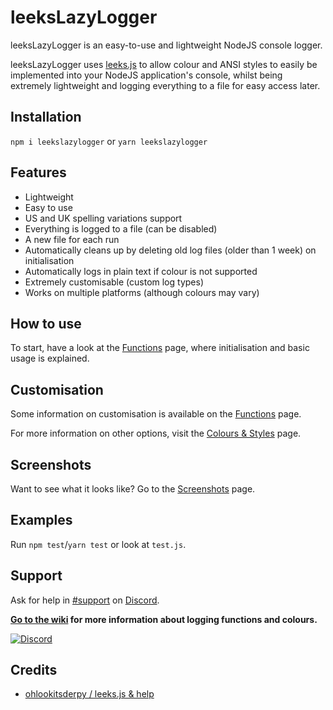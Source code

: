 # leeksLazyLogger

leeksLazyLogger is an easy-to-use and lightweight NodeJS console logger.

leeksLazyLogger uses [leeks.js](https://www.npmjs.com/package/leeks.js) to allow colour and ANSI styles
to easily be implemented into your NodeJS application's console, whilst being extremely lightweight and
logging everything to a file for easy access later.

## Installation
``npm i leekslazylogger`` or ``yarn leekslazylogger``

## Features
- Lightweight
- Easy to use
- US and UK spelling variations support
- Everything is logged to a file (can be disabled)
- A new file for each run
- Automatically cleans up by deleting old log files (older than 1 week) on initialisation
- Automatically logs in plain text if colour is not supported
- Extremely customisable (custom log types)
- Works on multiple platforms (although colours may vary)

## How to use
To start, have a look at the [Functions](https://github.com/eartharoid/leeksLazyLogger/wiki/Functions) page, where initialisation and basic usage is explained.

## Customisation
Some information on customisation is available on the [Functions](https://github.com/eartharoid/leeksLazyLogger/wiki/Functions) page.

For more information on other options, visit the [Colours & Styles](https://github.com/eartharoid/leeksLazyLogger/wiki/Colours-&-Styles) page.

## Screenshots
Want to see what it looks like? Go to the [Screenshots](https://github.com/eartharoid/leeksLazyLogger/wiki/Screenshots) page.

## Examples
Run `npm test`/`yarn test` or look at `test.js`.

## Support
Ask for help in [#support](https://discordapp.com/channels/451745464480432129/475351519516950548) on [Discord](https://discord.gg/pXc9vyC).

**[Go to the wiki](https://github.com/Eartharoid/leeksLazyLogger/wiki) for more information about logging functions and colours.**


[![Discord](https://discordapp.com/api/guilds/451745464480432129/widget.png?style=banner4)](https://discord.gg/pXc9vyC)


## Credits
- [ohlookitsderpy / leeks.js & help](https://github.com/ohlookitsderpy/leeks.js)

